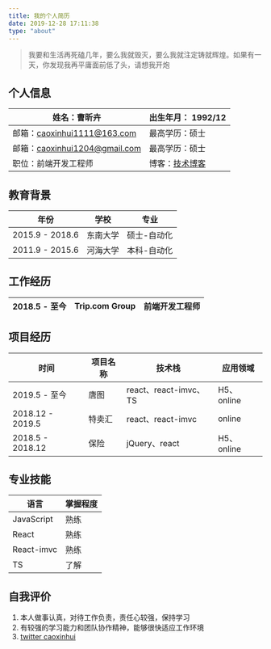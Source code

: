 ```yaml
---
title: 我的个人简历
date: 2019-12-28 17:11:38
type: "about"
---
```


> 我要和生活再死磕几年，要么我就毁灭，要么我就注定铸就辉煌。如果有一天，你发现我再平庸面前低了头，请想我开炮

## 个人信息
| 姓名：曹昕卉 | 出生年月： 1992/12 |
| ------ |------ |
| 邮箱：caoxinhui1111@163.com | 最高学历：硕士 |
| 邮箱：caoxinhui1204@gmail.com | 最高学历：硕士 |
| 职位：前端开发工程师 | 博客：[技术博客](https://caoxinhui.github.io)|


## 教育背景
| 年份 | 学校 | 专业 |
| ------ |------ | ---- |
| 2015.9 - 2018.6 | 东南大学 | 硕士-自动化 |
| 2011.9 - 2015.6  | 河海大学 | 本科-自动化|


## 工作经历

| 2018.5 - 至今 |  Trip.com Group | 前端开发工程师 |
| ------ |------ | ---- |

## 项目经历
| 时间 |  项目名称 | 技术栈 | 应用领域 | 
| ------ |------ | ---- | --- |
| 2019.5 - 至今|  唐图 | react、react-imvc、TS | H5、online | 
|2018.12 - 2019.5 | 特卖汇 | react、react-imvc | online | 
| 2018.5 - 2018.12 | 保险 | jQuery、react | H5、online | 


## 专业技能
| 语言 | 掌握程度 | 
| ------ |------ | 
|  JavaScript | 熟练 | 
|  React | 熟练 | 
|  React-imvc | 熟练 | 
|  TS | 了解 | 

## 自我评价
1. 本人做事认真，对待工作负责，责任心较强，保持学习
2. 有较强的学习能力和团队协作精神，能够很快适应工作环境
3. [twitter caoxinhui](https://twitter.com/caoxinhui1)

